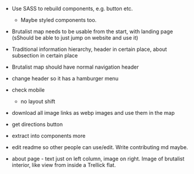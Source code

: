 - Use SASS to rebuild components, e.g. button etc.

  - Maybe styled components too.

- Brutalist map needs to be usable from the start, with landing page (sShould be able to just jump on website and use it)
- Traditional information hierarchy, header in certain place, about subsection in certain place
- Brutalist map should have normal navigation header

- change header so it has a hamburger menu
- check mobile

  - no layout shift

- download all image links as webp images and use them in the map

- get directions button

- extract into components more

- edit readme so other people can use/edit. Write contributing md maybe.

- about page - text just on left column, image on right. Image of brutalist interior, like view from inside a Trellick flat.

